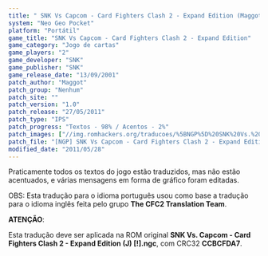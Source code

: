 ```yaml
---
title: " SNK Vs Capcom - Card Fighters Clash 2 - Expand Edition (Maggot)"
system: "Neo Geo Pocket"
platform: "Portátil"
game_title: "SNK Vs Capcom - Card Fighters Clash 2 - Expand Edition"
game_category: "Jogo de cartas"
game_players: "2"
game_developer: "SNK"
game_publisher: "SNK"
game_release_date: "13/09/2001"
patch_author: "Maggot"
patch_group: "Nenhum"
patch_site: ""
patch_version: "1.0"
patch_release: "27/05/2011"
patch_type: "IPS"
patch_progress: "Textos - 98% / Acentos - 2%"
patch_images: ["//img.romhackers.org/traducoes/%5BNGP%5D%20SNK%20Vs.%20Capcom%20-%20Card%20Fighters%20Clash%202%20-%20Expand%20Edition%20-%20Maggot%20-%201.png","//img.romhackers.org/traducoes/%5BNGP%5D%20SNK%20Vs.%20Capcom%20-%20Card%20Fighters%20Clash%202%20-%20Expand%20Edition%20-%20Maggot%20-%202.png","//img.romhackers.org/traducoes/%5BNGP%5D%20SNK%20Vs.%20Capcom%20-%20Card%20Fighters%20Clash%202%20-%20Expand%20Edition%20-%20Maggot%20-%203.png"]
patch_file: "[NGP] SNK Vs Capcom - Card Fighters Clash 2 - Expand Edition (J) [T-BR] [T-Maggot G-Nenhum] [V-1.0 A-2011].zip"
modified_date: "2011/05/28"
---
```

Praticamente todos os textos do jogo estão traduzidos, mas não estão acentuados, e várias mensagens em forma de gráfico foram editadas.

OBS: Esta tradução para o idioma português usou como base a tradução para o idioma inglês feita pelo grupo <b>The CFC2 Translation Team</b>.

<b>ATENÇÃO</b>:

Esta tradução deve ser aplicada na ROM original <b>SNK Vs. Capcom - Card Fighters Clash 2 - Expand Edition (J) [!].ngc</b>, com CRC32 <b>CCBCFDA7</b>.

